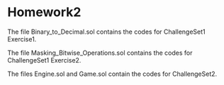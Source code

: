# Homework2

The file Binary_to_Decimal.sol contains the codes for ChallengeSet1 Exercise1.

The file Masking_Bitwise_Operations.sol contains the codes for ChallengeSet1 Exercise2.

The files Engine.sol and Game.sol contain the codes for ChallengeSet2.

